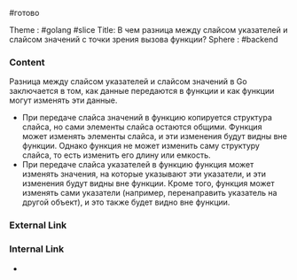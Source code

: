 #готово 

Theme : #golang #slice
Title: В чем разница между слайсом указателей и слайсом значений с точки зрения вызова функции?
Sphere : #backend

### Content

Разница между слайсом указателей и слайсом значений в Go заключается в том, как данные передаются в функции и как функции могут изменять эти данные.

- При передаче слайса значений в функцию копируется структура слайса, но сами элементы слайса остаются общими. Функция может изменять элементы слайса, и эти изменения будут видны вне функции. Однако функция не может изменить саму структуру слайса, то есть изменить его длину или емкость.
- При передаче слайса указателей в функцию функция может изменять значения, на которые указывают эти указатели, и эти изменения будут видны вне функции. Кроме того, функция может изменять сами указатели (например, перенаправить указатель на другой объект), и это также будет видно вне функции.

### External Link



### Internal Link

- 